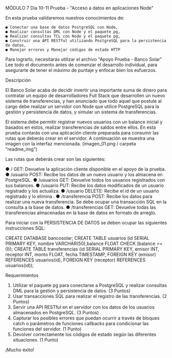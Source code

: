MÓDULO 7 Dia 10-11 Prueba - "Acceso a datos en aplicaciones Node"

En esta prueba validaremos nuestros conocimientos de:

    ● Conectar una base de datos PostgreSQL con Node, 
    ● Realizar consultas DML con Node y el paquete pg, 
    ● Realizar consultas TCL con Node y el paquete pg, 
    ● Construir una API RESTful utilizando PostgreSQL para la persistencia de datos, 
    ● Manejar errores y Manejar códigos de estado HTTP


Para lograrlo, necesitarás utilizar el archivo "Apoyo Prueba - Banco Solar"
Lee todo el documento antes de comenzar el desarrollo individual, para asegurarte de tener el máximo de puntaje y enfocar bien los esfuerzos.

Descripción

El Banco Solar acaba de decidir invertir una importante suma de dinero para contratar un equipo de desarrolladores Full Stack que desarrollen un nuevo sistema de transferencias, y han anunciado que todo aquel que postule al cargo debe realizar un servidor con Node que utilice PostgreSQL para la gestión y persistencia de datos, y simular un sistema de transferencias.

El sistema debe permitir registrar nuevos usuarios con un balance inicial y basados en estos, realizar transferencias de saldos entre ellos.
En esta prueba contarás con una aplicación cliente preparada para consumir las rutas que deberás crear en el servidor. A continuación se muestra una imagen con la interfaz mencionada. (imagen_01.png / carpeta "readme_img")


Las rutas que deberás crear son las siguientes:

● / GET: Devuelve la aplicación cliente disponible en el apoyo de la prueba.
● /usuario POST: Recibe los datos de un nuevo usuario y los almacena en PostgreSQL.
● /usuarios GET: Devuelve todos los usuarios registrados con sus balances.
● /usuario PUT: Recibe los datos modificados de un usuario registrado y los actualiza.
● /usuario DELETE: Recibe el id de un usuario registrado y lo elimina .
● /transferencia POST: Recibe los datos para realizar una nueva transferencia. Se debe ocupar una transacción SQL en la consulta a la base de datos.
● /transferencias GET: Devuelve todas las transferencias almacenadas en la base de datos en formato de arreglo.


Para iniciar con la PERSISTENCIA DE DATOS se deben ocupar las siguientes instrucciones SQL:

CREATE DATABASE bancosolar;
CREATE TABLE usuarios (id SERIAL PRIMARY KEY, nombre VARCHAR(50),balance FLOAT CHECK (balance >= 0));
CREATE TABLE transferencias (id SERIAL PRIMARY KEY, emisor INT, receptor INT, monto FLOAT, fecha TIMESTAMP, FOREIGN KEY (emisor) REFERENCES usuarios(id), FOREIGN KEY (receptor) REFERENCES usuarios(id));


Requerimientos

1. Utilizar el paquete pg para conectarse a PostgreSQL y realizar consultas DML para la gestión y persistencia de datos. (3 Puntos)
2. Usar transacciones SQL para realizar el registro de las transferencias. (2 Puntos)
3. Servir una API RESTful en el servidor con los datos de los usuarios almacenados en PostgreSQL. (3 Puntos)
4. Capturar los posibles errores que puedan ocurrir a través de bloques catch o parámetros de funciones callbacks para condicionar las funciones del servidor. (1 Punto)
5. Devolver correctamente los códigos de estado según las diferentes situaciones. (1 Punto)

¡Mucho éxito! 